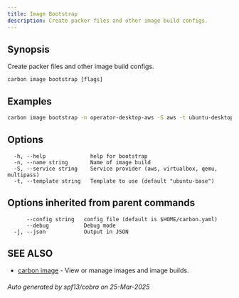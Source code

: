 ```yaml
---
title: Image Bootstrap
description: Create packer files and other image build configs.
---
```


## Synopsis

Create packer files and other image build configs.

```
carbon image bootstrap [flags]
```

## Examples

```bash
carbon image bootstrap -n operator-desktop-aws -S aws -t ubuntu-desktop
```

## Options

```
  -h, --help              help for bootstrap
  -n, --name string       Name of image build
  -S, --service string    Service provider (aws, virtualbox, qemu, multipass)
  -t, --template string   Template to use (default "ubuntu-base")
```

## Options inherited from parent commands

```
      --config string   config file (default is $HOME/carbon.yaml)
      --debug           Debug mode
  -j, --json            Output in JSON
```

## SEE ALSO

* [carbon image](carbon_image.md)	 - View or manage images and image builds.

###### Auto generated by spf13/cobra on 25-Mar-2025
